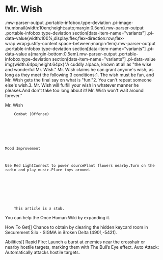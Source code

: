 # Mr. Wish

.mw-parser-output .portable-infobox.type-deviation .pi-image-thumbnail{width:10em;height:auto;margin:0.5em}.mw-parser-output .portable-infobox.type-deviation section[data-item-name="variants"] .pi-data-value{width:100%;display:flex;flex-direction:row;flex-wrap:wrap;justify-content:space-between;margin:1em}.mw-parser-output .portable-infobox.type-deviation section[data-item-name="variants"] .pi-data-value a{margin-bottom:0.5em}.mw-parser-output .portable-infobox.type-deviation section[data-item-name="variants"] .pi-data-value img{width:64px;height:64px}"A cuddly alpaca, known at all as "the wise and wonderful Mr. Wish." Mr. Wish claims he can grant anyone's wish, as long as they meet the following 3 conditions:1. The wish must be fun, and Mr. Wish gets the final say on what is "fun."2. You can't repeat someone else's wish.3. Mr. Wish will fulfill your wish in whatever manner he pleases.And don't take too long about it! Mr. Wish won't wait around forever."

Mr. Wish


	
		
		
	
	


	
	
	
	
	
	
	
		Combat (Offense)
	
	
	




	Mood Improvement


	
	Use Red LightConnect to power sourcePlant flowers nearby.Turn on the radio and play music.Place toys around.







    
        This article is a stub.
        
You can help the Once Human Wiki by expanding it.

        
    

How To Get[]
Chance to obtain by clearing the hidden keycard room in Securement Silo - SIGMA in Broken Delta (4901,-5421).

Abilities[]
Rapid Fire: Launch a burst at enemies near the crosshair or nearby hostile targets, marking them with The Bull’s Eye effect.
Auto Attack: Automatically attacks hostile targets.
